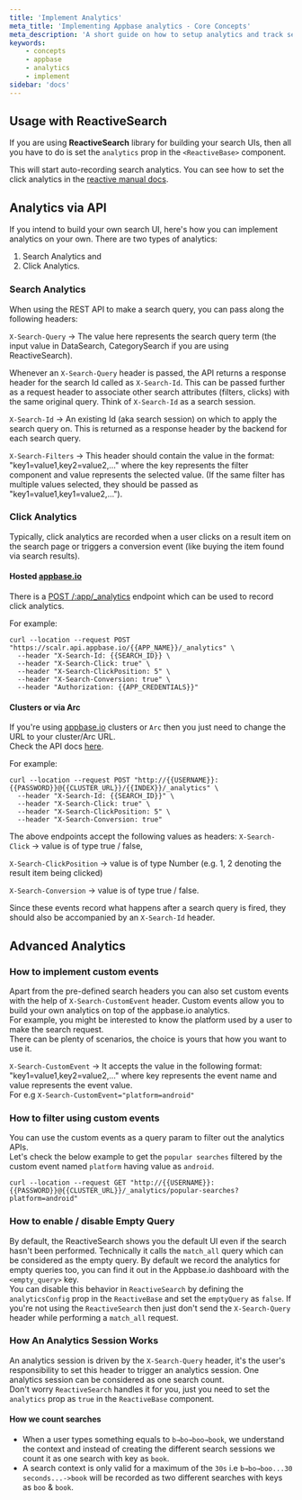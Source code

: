 ```yaml
---
title: 'Implement Analytics'
meta_title: 'Implementing Appbase analytics - Core Concepts'
meta_description: 'A short guide on how to setup analytics and track search terms and queries.'
keywords:
    - concepts
    - appbase
    - analytics
    - implement
sidebar: 'docs'
---
```


## Usage with ReactiveSearch
If you are using **ReactiveSearch** library for building your search UIs, then all you have to do is set the `analytics` prop in the `<ReactiveBase>` component.

This will start auto-recording search analytics. You can see how to set the click analytics in the [reactive manual docs](https://opensource.appbase.io/reactive-manual/advanced/analytics.html).

## Analytics via API

If you intend to build your own search UI, here's how you can implement analytics on your own. There are two types of analytics:

1. Search Analytics and
2. Click Analytics.

### Search Analytics

When using the REST API to make a search query, you can pass along the following headers:

`X-Search-Query` -> The value here represents the search query term (the input value in DataSearch, CategorySearch if you are using ReactiveSearch).

Whenever an `X-Search-Query` header is passed, the API returns a response header for the search Id called as `X-Search-Id`. This can be passed further as a request header to associate other search attributes (filters, clicks) with the same original query. Think of `X-Search-Id` as a search session.

`X-Search-Id` -> An existing Id (aka search session) on which to apply the search query on. This is returned as a response header by the backend for each search query.

`X-Search-Filters` -> This header should contain the value in the format: "key1=value1,key2=value2,..." where the key represents the filter component and value represents the selected value. (If the same filter has multiple values selected, they should be passed as "key1=value1,key1=value2,...").

### Click Analytics

Typically, click analytics are recorded when a user clicks on a result item on the search page or triggers a conversion event (like buying the item found via search results).

#### Hosted [appbase.io](http://appbase.io)
There is a [POST /:app/\_analytics](https://rest.appbase.io/#fe48f095-2122-bacb-6574-d081448dd0f9) endpoint which can be used to record click analytics.

For example:
```
curl --location --request POST "https://scalr.api.appbase.io/{{APP_NAME}}/_analytics" \
  --header "X-Search-Id: {{SEARCH_ID}} \
  --header "X-Search-Click: true" \
  --header "X-Search-ClickPosition: 5" \
  --header "X-Search-Conversion: true" \
  --header "Authorization: {{APP_CREDENTIALS}}"
```
#### Clusters or via Arc
If you're using [appbase.io](http://appbase.io) clusters or `Arc` then you just need to change the URL to your cluster/Arc URL.<br/>
Check the API docs [here](https://arc-api.appbase.io/?version=latest#ca047056-d009-414b-915a-1bc290134490).

For example:
```
curl --location --request POST "http://{{USERNAME}}:{{PASSWORD}}@{{CLUSTER_URL}}/{{INDEX}}/_analytics" \
  --header "X-Search-Id: {{SEARCH_ID}}" \
  --header "X-Search-Click: true" \
  --header "X-Search-ClickPosition: 5" \
  --header "X-Search-Conversion: true"
```

The above endpoints accept the following values as headers:
`X-Search-Click` -> value is of type true / false,

`X-Search-ClickPosition` -> value is of type Number (e.g. 1, 2 denoting the result item being clicked)

`X-Search-Conversion` -> value is of type true / false.

Since these events record what happens after a search query is fired, they should also be accompanied by an `X-Search-Id` header.

## Advanced Analytics
### How to implement custom events
Apart from the pre-defined search headers you can also set custom events with the help of `X-Search-CustomEvent` header. Custom events allow you to build your own analytics on top of the appbase.io analytics.<br/>
For example, you might be interested to know the platform used by a user to make the search request.<br/>
There can be plenty of scenarios, the choice is yours that how you want to use it.

`X-Search-CustomEvent` -> It accepts the value in the following format: "key1=value1,key2=value2,..." where key represents the event name and value represents the event value.<br/>
For e.g `X-Search-CustomEvent="platform=android"`

### How to filter using custom events
You can use the custom events as a query param to filter out the analytics APIs. <br/>
Let's check the below example to get the `popular searches` filtered by the custom event named `platform` having value as `android`.
```
curl --location --request GET "http://{{USERNAME}}:{{PASSWORD}}@{{CLUSTER_URL}}/_analytics/popular-searches?platform=android"
```

### How to enable / disable Empty Query
By default, the ReactiveSearch shows you the default UI even if the search hasn't been performed. Technically it calls the `match_all` query which can be considered as the empty query. By default we record the analytics for empty queries too, you can find it out in the Appbase.io dashboard with the `<empty_query>` key.<br/>
You can disable this behavior in `ReactiveSearch` by defining the `analyticsConfig` prop in the `ReactiveBase` and set the `emptyQuery` as `false`. 
If you're not using the `ReactiveSearch` then just don't send the `X-Search-Query` header while performing a `match_all` request.

### How An Analytics Session Works
An analytics session is driven by the `X-Search-Query` header, it's the user's responsibility to set this header to trigger an analytics session. One analytics session can be considered as one search count.<br/>
Don't worry `ReactiveSearch` handles it for you, just you need to set the `analytics` prop as `true` in the `ReactiveBase` component.

#### How we count searches
- When a user types something equals to `b→bo→boo→book`, we understand the context and instead of creating the different search sessions we count it as one search with key as `book`.
- A search context is only valid for a maximum of the `30s` i.e `b→bo→boo...30 seconds...->book` will be recorded as two different searches with keys as `boo` & `book`.